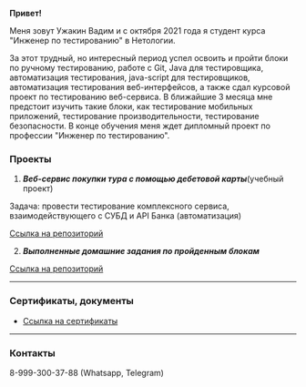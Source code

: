 **Привет!**

Меня зовут Ужакин Вадим и c октября 2021 года я студент курса "Инженер по тестированию" в Нетологии.

За этот трудный, но интересный период успел освоить и пройти блоки по ручному тестированию, работе с Git, Java для тестировщика, автоматизация тестирования, java-script для тестировщиков, автоматизация тестирования веб-интерфейсов, а также сдал курсовой проект по тестированию веб-сервиса. В ближайшие 3 месяца мне предстоит изучить такие блоки, как тестирование мобильных приложений, тестирование производительности, тестирование безопасности. В конце обучения меня ждет дипломный проект по профессии "Инженер по тестированию".

### **Проекты**

1. **_Веб-сервис покупки тура с помощью дебетовой карты_**(учебный проект)

Задача: провести тестирование комплексного сервиса, взаимодействующего с СУБД и API Банка (автоматизация)

[Ссылка на репозиторий](https://github.com/Vavlauz/Diploma2)

2. **_Выполненные домашние задания по пройденным блокам_**

[Ссылка на репозиторий](https://github.com/Vavlauz?tab=repositories)

---

### **Сертификаты, документы**

- [Ссылка на сертификаты](https://github.com/Vavlauz/Resume/tree/master/certificates)

---

### **Контакты**

8-999-300-37-88 (Whatsapp, Telegram)
